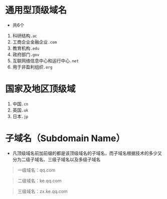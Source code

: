 # 通用型顶级域名

- 共6个

1. 科研结构`.ac`
2. 工商企业金融企业`.com`
3. 教育机构`.edu`
4. 政府部门`.gov`
5. 互联网络信息中心和运行中心`.net`
6. 用于非盈利组织`.org`

# 国家及地区顶级域

1. 中国`.cn`	
2. 英国`.uk`
3. 日本`.jp`

# 子域名（Subdomain Name）

- 凡顶级域名前加前缀的都是该顶级域名的子域名，而子域名根据技术的多少又分为二级子域名、三级子域名以及多级子域名

> 一级域名：qq.com

> 二级域名：ke.qq.com

> 三级域名：zx.ke.qq.com